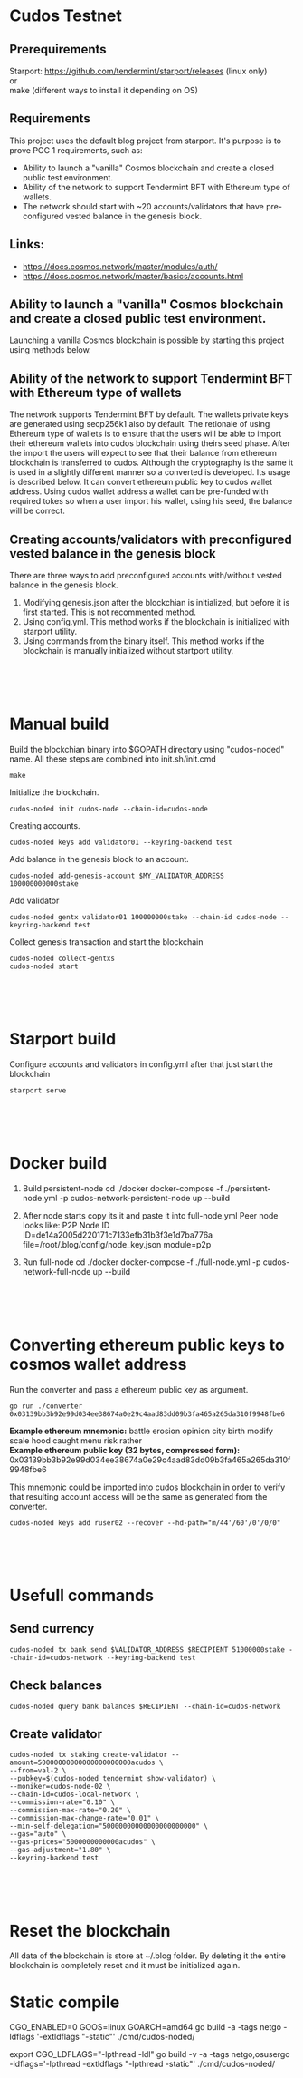 # Cudos Testnet

## Prerequirements

Starport: https://github.com/tendermint/starport/releases (linux only)<br />
or<br />
make (different ways to install it depending on OS)

## Requirements

This project uses the default blog project from starport. It's purpose is to prove POC 1 requirements, such as:

- Ability to launch a "vanilla" Cosmos blockchain and create a closed public test environment.
- Ability of the network to support Tendermint BFT with Ethereum type of wallets.
- The network should start with ~20 accounts/validators that have pre-configured vested balance in the genesis block.

## Links:

- https://docs.cosmos.network/master/modules/auth/
- https://docs.cosmos.network/master/basics/accounts.html

## Ability to launch a "vanilla" Cosmos blockchain and create a closed public test environment.

Launching a vanilla Cosmos blockchain is possible by starting this project using methods below.

## Ability of the network to support Tendermint BFT with Ethereum type of wallets

The network supports Tendermint BFT by default. The wallets private keys are generated using secp256k1 also by default. The retionale of using Ethereum type of wallets is to ensure that the users will be able to import their ethereum wallets into cudos blockchain using theirs seed phase. After the import the users will expect to see that their balance from ethereum blockchain is transferred to cudos. Although the cryptography is the same it is used in a slightly different manner so a converted is developed. Its usage is described below. It can convert ethereum public key to cudos wallet address. Using cudos wallet address a wallet can be pre-funded with required tokes so when a user import his wallet, using his seed, the balance will be correct.

## Creating accounts/validators with preconfigured vested balance in the genesis block

There are three ways to add preconfigured accounts with/without vested balance in the genesis block.

1. Modifying genesis.json after the blockchian is initialized, but before it is first started. This is not recommented method.
2. Using config.yml. This method works if the blockchain is initialized with starport utility.
3. Using commands from the binary itself. This method works if the blockchain is manually initialized without startport utility.

<br />
<br />
<br />

# Manual build

Build the blockchian binary into $GOPATH directory using "cudos-noded" name. All these steps are combined into init.sh/init.cmd

    make

Initialize the blockchain.

    cudos-noded init cudos-node --chain-id=cudos-node

Creating accounts.

    cudos-noded keys add validator01 --keyring-backend test

Add balance in the genesis block to an account.

    cudos-noded add-genesis-account $MY_VALIDATOR_ADDRESS 100000000000stake

Add validator

    cudos-noded gentx validator01 100000000stake --chain-id cudos-node --keyring-backend test

Collect genesis transaction and start the blockchain

    cudos-noded collect-gentxs
    cudos-noded start

<br />
<br />
<br />

# Starport build

Configure accounts and validators in config.yml after that just start the blockchain

    starport serve

<br />
<br />
<br />

# Docker build

1. Build persistent-node
   cd ./docker
   docker-compose -f ./persistent-node.yml -p cudos-network-persistent-node up --build

2. After node starts copy its it and paste it into full-node.yml
   Peer node looks like:
   P2P Node ID ID=de14a2005d220171c7133efb31b3f3e1d7ba776a file=/root/.blog/config/node_key.json module=p2p

3. Run full-node
   cd ./docker
   docker-compose -f ./full-node.yml -p cudos-network-full-node up --build

<br />
<br />
<br />

# Converting ethereum public keys to cosmos wallet address

Run the converter and pass a ethereum public key as argument.

    go run ./converter 0x03139bb3b92e99d034ee38674a0e29c4aad83dd09b3fa465a265da310f9948fbe6

<b>Example ethereum mnemonic:</b> battle erosion opinion city birth modify scale hood caught menu risk rather<br >
<b>Example ethereum public key (32 bytes, compressed form):</b> 0x03139bb3b92e99d034ee38674a0e29c4aad83dd09b3fa465a265da310f9948fbe6

This mnemonic could be imported into cudos blockchain in order to verify that resulting account access will be the same as generated from the converter.

    cudos-noded keys add ruser02 --recover --hd-path="m/44'/60'/0'/0/0"

<br />
<br />
<br />

# Usefull commands

## Send currency

    cudos-noded tx bank send $VALIDATOR_ADDRESS $RECIPIENT 51000000stake --chain-id=cudos-network --keyring-backend test

## Check balances

    cudos-noded query bank balances $RECIPIENT --chain-id=cudos-network

## Create validator

    cudos-noded tx staking create-validator --amount=50000000000000000000000acudos \
    --from=val-2 \
    --pubkey=$(cudos-noded tendermint show-validator) \
    --moniker=cudos-node-02 \
    --chain-id=cudos-local-network \
    --commission-rate="0.10" \
    --commission-max-rate="0.20" \
    --commission-max-change-rate="0.01" \
    --min-self-delegation="50000000000000000000000" \
    --gas="auto" \
    --gas-prices="5000000000000acudos" \
    --gas-adjustment="1.80" \
    --keyring-backend test

<br />
<br />
<br />

# Reset the blockchain

All data of the blockchain is store at ~/.blog folder. By deleting it the entire blockchain is completely reset and it must be initialized again.

# Static compile

CGO_ENABLED=0 GOOS=linux GOARCH=amd64 go build -a -tags netgo -ldflags '-extldflags "-static"' ./cmd/cudos-noded/

export CGO_LDFLAGS="-lpthread -ldl"
go build -v -a -tags netgo,osusergo -ldflags='-lpthread -extldflags "-lpthread -static"' ./cmd/cudos-noded/
